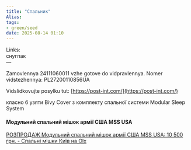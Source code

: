 ```yaml
---
title: "Спальник"
Alias: 
tags:
- green/seed
date: 2025-08-14 01:10
---
```

Links:  
снугпак  
—

Zamovlennya 24111060011 vzhe gotove do vidpravlennya. Nomer vidstezhennya: PL27200110856UA

Vidslidkovujte posylku tut: [https://post-int.com/](https://post-int.com/)


класно б узяти Bivy Cover з комплекту спальної системи Modular Sleep System
#### Модульний спальний мішок армії США MSS USA
[РОЗПРОДАЖ Модульний спальний мішок армії США MSS USA: 10 500 грн. - Спальні мішки Київ на Olx](https://www.olx.ua/d/uk/obyavlenie/rozprodazh-modulniy-spalniy-mshok-arm-ssha-mss-usa-IDTFWBM.html)
